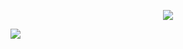 <p align="center">
  <img src="https://capsule-render.vercel.app/api?text=Welcome!🥷&animation=fadeIn&type=waving&color=gradient&height=100"/>
</p>
<a href="https://www.instagram.com/thepiyushmalhotra/">
  <img src="https://media.giphy.com/media/dyjrpqaUVqCELGuQVr/giphy.gif"/>
</a>
